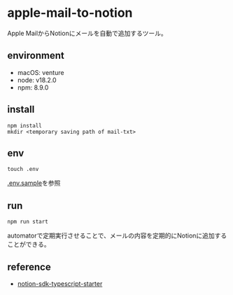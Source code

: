 # apple-mail-to-notion

Apple MailからNotionにメールを自動で追加するツール。

## environment

- macOS: venture
- node: v18.2.0
- npm: 8.9.0

## install

```shell
npm install
mkdir <temporary saving path of mail-txt>
```

## env
    
```shell
touch .env
```
[.env.sample](.env.sample)を参照

## run

```shell
npm run start
```

automatorで定期実行させることで、メールの内容を定期的にNotionに追加することができる。

## reference
- [notion-sdk-typescript-starter](https://github.com/makenotion/notion-sdk-typescript-starter)

